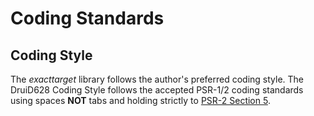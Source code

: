 # Coding Standards

## Coding Style

The _exacttarget_ library follows the author's preferred coding style. The 
DruiD628 Coding Style follows the accepted PSR-1/2 coding standards using spaces
 **NOT** tabs and holding strictly to [PSR-2 Section 5](https://github.com/php-fig/fig-standards/blob/master/accepted/PSR-2-coding-style-guide.md#5-control-structures).
